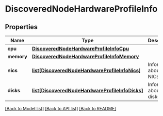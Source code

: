 # DiscoveredNodeHardwareProfileInfo

## Properties
Name | Type | Description | Notes
------------ | ------------- | ------------- | -------------
**cpu** | [**DiscoveredNodeHardwareProfileInfoCpu**](DiscoveredNodeHardwareProfileInfoCpu.md) |  | 
**memory** | [**DiscoveredNodeHardwareProfileInfoMemory**](DiscoveredNodeHardwareProfileInfoMemory.md) |  | 
**nics** | [**list[DiscoveredNodeHardwareProfileInfoNics]**](DiscoveredNodeHardwareProfileInfoNics.md) | Information about the NICs | 
**disks** | [**list[DiscoveredNodeHardwareProfileInfoDisks]**](DiscoveredNodeHardwareProfileInfoDisks.md) | Information about the disks | [optional] 

[[Back to Model list]](../README.md#documentation-for-models) [[Back to API list]](../README.md#documentation-for-api-endpoints) [[Back to README]](../README.md)

